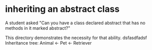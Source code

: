 # inheriting an abstract class

A student asked "Can you have a class declared abstract that has no methods in it marked abstract?"

This directory demonstrates the necessity for that ability.
dsfasdfadsf
Inheritance tree:
    Animal <- Pet <- Retriever
